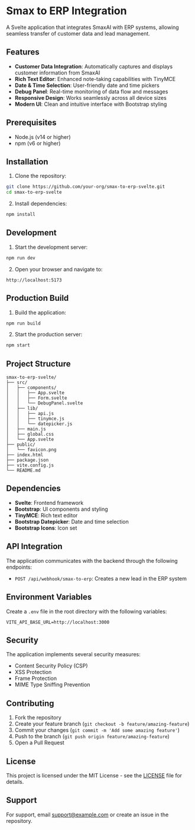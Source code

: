 # Smax to ERP Integration

A Svelte application that integrates SmaxAI with ERP systems, allowing seamless transfer of customer data and lead management.

## Features

- **Customer Data Integration**: Automatically captures and displays customer information from SmaxAI
- **Rich Text Editor**: Enhanced note-taking capabilities with TinyMCE
- **Date & Time Selection**: User-friendly date and time pickers
- **Debug Panel**: Real-time monitoring of data flow and messages
- **Responsive Design**: Works seamlessly across all device sizes
- **Modern UI**: Clean and intuitive interface with Bootstrap styling

## Prerequisites

- Node.js (v14 or higher)
- npm (v6 or higher)

## Installation

1. Clone the repository:
```bash
git clone https://github.com/your-org/smax-to-erp-svelte.git
cd smax-to-erp-svelte
```

2. Install dependencies:
```bash
npm install
```

## Development

1. Start the development server:
```bash
npm run dev
```

2. Open your browser and navigate to:
```
http://localhost:5173
```

## Production Build

1. Build the application:
```bash
npm run build
```

2. Start the production server:
```bash
npm start
```

## Project Structure

```
smax-to-erp-svelte/
├── src/
│   ├── components/
│   │   ├── App.svelte
│   │   ├── Form.svelte
│   │   └── DebugPanel.svelte
│   ├── lib/
│   │   ├── api.js
│   │   ├── tinymce.js
│   │   └── datepicker.js
│   ├── main.js
│   ├── global.css
│   └── App.svelte
├── public/
│   └── favicon.png
├── index.html
├── package.json
├── vite.config.js
└── README.md
```

## Dependencies

- **Svelte**: Frontend framework
- **Bootstrap**: UI components and styling
- **TinyMCE**: Rich text editor
- **Bootstrap Datepicker**: Date and time selection
- **Bootstrap Icons**: Icon set

## API Integration

The application communicates with the backend through the following endpoints:

- `POST /api/webhook/smax-to-erp`: Creates a new lead in the ERP system

## Environment Variables

Create a `.env` file in the root directory with the following variables:

```env
VITE_API_BASE_URL=http://localhost:3000
```

## Security

The application implements several security measures:

- Content Security Policy (CSP)
- XSS Protection
- Frame Protection
- MIME Type Sniffing Prevention

## Contributing

1. Fork the repository
2. Create your feature branch (`git checkout -b feature/amazing-feature`)
3. Commit your changes (`git commit -m 'Add some amazing feature'`)
4. Push to the branch (`git push origin feature/amazing-feature`)
5. Open a Pull Request

## License

This project is licensed under the MIT License - see the [LICENSE](LICENSE) file for details.

## Support

For support, email support@example.com or create an issue in the repository. 